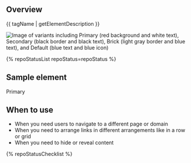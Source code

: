 ## Overview

{{ tagName | getElementDescription }}

<uxdot-example width-adjustment="692px">
  <img src="{{ './cta-sample.png' | url }}" alt="Image of variants including Primary (red background and white text), Secondary (black border and black text), Brick (light gray border and blue text), and Default (blue text and blue icon)">
</uxdot-example>

{% repoStatusList repoStatus=repoStatus %}

## Sample element

<rh-cta variant="primary"
        href="#primary">Primary</rh-cta>

## When to use

  - When you need users to navigate to a different page or domain
  - When you need to arrange links in different arrangements like in a row or grid
  - When you need to hide or reveal content

{% repoStatusChecklist %}
